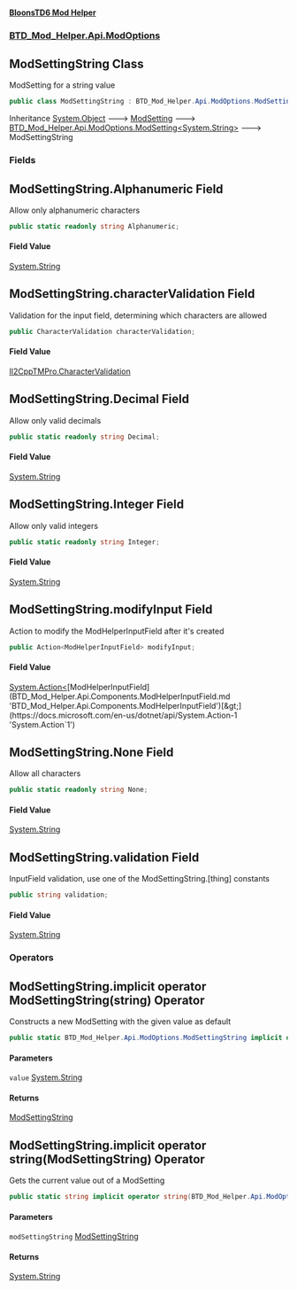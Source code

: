 #### [BloonsTD6 Mod Helper](README.md 'README')
### [BTD_Mod_Helper.Api.ModOptions](README.md#BTD_Mod_Helper.Api.ModOptions 'BTD_Mod_Helper.Api.ModOptions')

## ModSettingString Class

ModSetting for a string value

```csharp
public class ModSettingString : BTD_Mod_Helper.Api.ModOptions.ModSetting<string>
```

Inheritance [System.Object](https://docs.microsoft.com/en-us/dotnet/api/System.Object 'System.Object') &#129106; [ModSetting](BTD_Mod_Helper.Api.ModOptions.ModSetting.md 'BTD_Mod_Helper.Api.ModOptions.ModSetting') &#129106; [BTD_Mod_Helper.Api.ModOptions.ModSetting&lt;](BTD_Mod_Helper.Api.ModOptions.ModSetting_T_.md 'BTD_Mod_Helper.Api.ModOptions.ModSetting<T>')[System.String](https://docs.microsoft.com/en-us/dotnet/api/System.String 'System.String')[&gt;](BTD_Mod_Helper.Api.ModOptions.ModSetting_T_.md 'BTD_Mod_Helper.Api.ModOptions.ModSetting<T>') &#129106; ModSettingString
### Fields

<a name='BTD_Mod_Helper.Api.ModOptions.ModSettingString.Alphanumeric'></a>

## ModSettingString.Alphanumeric Field

Allow only alphanumeric characters

```csharp
public static readonly string Alphanumeric;
```

#### Field Value
[System.String](https://docs.microsoft.com/en-us/dotnet/api/System.String 'System.String')

<a name='BTD_Mod_Helper.Api.ModOptions.ModSettingString.characterValidation'></a>

## ModSettingString.characterValidation Field

Validation for the input field, determining which characters are allowed

```csharp
public CharacterValidation characterValidation;
```

#### Field Value
[Il2CppTMPro.CharacterValidation](https://docs.microsoft.com/en-us/dotnet/api/Il2CppTMPro.CharacterValidation 'Il2CppTMPro.CharacterValidation')

<a name='BTD_Mod_Helper.Api.ModOptions.ModSettingString.Decimal'></a>

## ModSettingString.Decimal Field

Allow only valid decimals

```csharp
public static readonly string Decimal;
```

#### Field Value
[System.String](https://docs.microsoft.com/en-us/dotnet/api/System.String 'System.String')

<a name='BTD_Mod_Helper.Api.ModOptions.ModSettingString.Integer'></a>

## ModSettingString.Integer Field

Allow only valid integers

```csharp
public static readonly string Integer;
```

#### Field Value
[System.String](https://docs.microsoft.com/en-us/dotnet/api/System.String 'System.String')

<a name='BTD_Mod_Helper.Api.ModOptions.ModSettingString.modifyInput'></a>

## ModSettingString.modifyInput Field

Action to modify the ModHelperInputField after it's created

```csharp
public Action<ModHelperInputField> modifyInput;
```

#### Field Value
[System.Action&lt;](https://docs.microsoft.com/en-us/dotnet/api/System.Action-1 'System.Action`1')[ModHelperInputField](BTD_Mod_Helper.Api.Components.ModHelperInputField.md 'BTD_Mod_Helper.Api.Components.ModHelperInputField')[&gt;](https://docs.microsoft.com/en-us/dotnet/api/System.Action-1 'System.Action`1')

<a name='BTD_Mod_Helper.Api.ModOptions.ModSettingString.None'></a>

## ModSettingString.None Field

Allow all characters

```csharp
public static readonly string None;
```

#### Field Value
[System.String](https://docs.microsoft.com/en-us/dotnet/api/System.String 'System.String')

<a name='BTD_Mod_Helper.Api.ModOptions.ModSettingString.validation'></a>

## ModSettingString.validation Field

InputField validation, use one of the ModSettingString.[thing] constants

```csharp
public string validation;
```

#### Field Value
[System.String](https://docs.microsoft.com/en-us/dotnet/api/System.String 'System.String')
### Operators

<a name='BTD_Mod_Helper.Api.ModOptions.ModSettingString.op_ImplicitBTD_Mod_Helper.Api.ModOptions.ModSettingString(string)'></a>

## ModSettingString.implicit operator ModSettingString(string) Operator

Constructs a new ModSetting with the given value as default

```csharp
public static BTD_Mod_Helper.Api.ModOptions.ModSettingString implicit operator ModSettingString(string value);
```
#### Parameters

<a name='BTD_Mod_Helper.Api.ModOptions.ModSettingString.op_ImplicitBTD_Mod_Helper.Api.ModOptions.ModSettingString(string).value'></a>

`value` [System.String](https://docs.microsoft.com/en-us/dotnet/api/System.String 'System.String')

#### Returns
[ModSettingString](BTD_Mod_Helper.Api.ModOptions.ModSettingString.md 'BTD_Mod_Helper.Api.ModOptions.ModSettingString')

<a name='BTD_Mod_Helper.Api.ModOptions.ModSettingString.op_Implicitstring(BTD_Mod_Helper.Api.ModOptions.ModSettingString)'></a>

## ModSettingString.implicit operator string(ModSettingString) Operator

Gets the current value out of a ModSetting

```csharp
public static string implicit operator string(BTD_Mod_Helper.Api.ModOptions.ModSettingString modSettingString);
```
#### Parameters

<a name='BTD_Mod_Helper.Api.ModOptions.ModSettingString.op_Implicitstring(BTD_Mod_Helper.Api.ModOptions.ModSettingString).modSettingString'></a>

`modSettingString` [ModSettingString](BTD_Mod_Helper.Api.ModOptions.ModSettingString.md 'BTD_Mod_Helper.Api.ModOptions.ModSettingString')

#### Returns
[System.String](https://docs.microsoft.com/en-us/dotnet/api/System.String 'System.String')